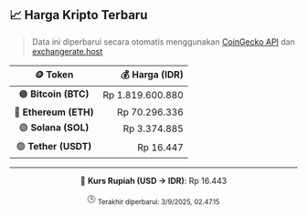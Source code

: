 

<!-- HARGA_KRIPTO -->
## 📈 Harga Kripto Terbaru

> Data ini diperbarui secara otomatis menggunakan [CoinGecko API](https://www.coingecko.com/) dan [exchangerate.host](https://exchangerate.host/)

<div align="center">

| 🪙 Token | 💰 Harga (IDR) |
|:------:|---------------:|
| 🟠 **Bitcoin (BTC)**   | Rp 1.819.600.880 |
| 🔵 **Ethereum (ETH)**  | Rp 70.296.336 |
| 🟣 **Solana (SOL)**    | Rp 3.374.885 |
| 🟢 **Tether (USDT)**   | Rp 16.447 |

---

💱 **Kurs Rupiah (USD → IDR)**: Rp 16.443

🕒 <sub>Terakhir diperbarui: 3/9/2025, 02.47.15</sub>

</div>
<!-- /HARGA_KRIPTO -->